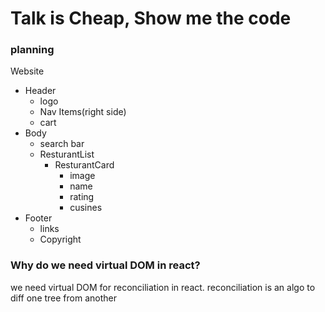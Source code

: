 # Talk is Cheap, Show me the code

### planning

Website
+ Header
  + logo
  + Nav Items(right side)
  + cart
+ Body
  + search bar
  + ResturantList
    + ResturantCard
      + image
      + name
      + rating
      + cusines
+ Footer
  + links
  + Copyright


### Why do we need virtual DOM in react?
we need virtual DOM for reconciliation in react.
reconciliation is an algo to diff one tree from another